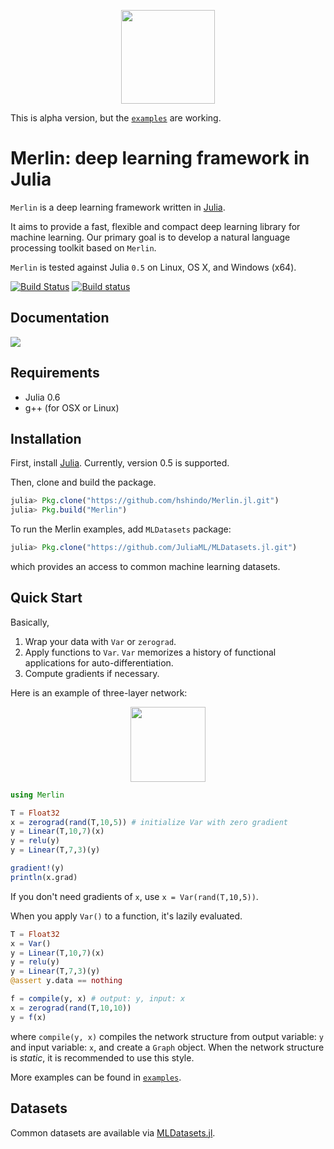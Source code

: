 <p align="center"><img src="https://github.com/hshindo/Merlin.jl/blob/master/Merlin.png" width="150"></p>

This is alpha version, but the [`examples`](examples/) are working.

# Merlin: deep learning framework in Julia

`Merlin` is a deep learning framework written in [Julia](http://julialang.org/).

It aims to provide a fast, flexible and compact deep learning library for machine learning.
Our primary goal is to develop a natural language processing toolkit based on `Merlin`.

`Merlin` is tested against Julia `0.5` on Linux, OS X, and Windows (x64).

[![Build Status](https://travis-ci.org/hshindo/Merlin.jl.svg?branch=master)](https://travis-ci.org/hshindo/Merlin.jl)
[![Build status](https://ci.appveyor.com/api/projects/status/ks18dkc3gucf0yso?svg=true)](https://ci.appveyor.com/project/hshindo/merlin-jl)

## Documentation
[![](https://img.shields.io/badge/docs-latest-blue.svg)](http://hshindo.github.io/Merlin.jl/latest/)

## Requirements
- Julia 0.6
- g++ (for OSX or Linux)

## Installation
First, install [Julia](http://julialang.org/). Currently, version 0.5 is supported.

Then, clone and build the package.
```julia
julia> Pkg.clone("https://github.com/hshindo/Merlin.jl.git")
julia> Pkg.build("Merlin")
```

To run the Merlin examples, add `MLDatasets` package:
```julia
julia> Pkg.clone("https://github.com/JuliaML/MLDatasets.jl.git")
```
which provides an access to common machine learning datasets.

## Quick Start
Basically,

1. Wrap your data with `Var` or `zerograd`.
2. Apply functions to `Var`. `Var` memorizes a history of functional applications for auto-differentiation.
3. Compute gradients if necessary.

Here is an example of three-layer network:

<p align="center"><img src="https://github.com/hshindo/Merlin.jl/blob/master/docs/src/assets/feedforward.png" width="120"></p>

```julia
using Merlin

T = Float32
x = zerograd(rand(T,10,5)) # initialize Var with zero gradient
y = Linear(T,10,7)(x)
y = relu(y)
y = Linear(T,7,3)(y)

gradient!(y)
println(x.grad)
```
If you don't need gradients of `x`, use `x = Var(rand(T,10,5))`.

When you apply `Var()` to a function, it's lazily evaluated.
```julia
T = Float32
x = Var()
y = Linear(T,10,7)(x)
y = relu(y)
y = Linear(T,7,3)(y)
@assert y.data == nothing

f = compile(y, x) # output: y, input: x
x = zerograd(rand(T,10,10))
y = f(x)
```
where `compile(y, x)` compiles the network structure from output variable: `y` and input variable: `x`, and create a `Graph` object.
When the network structure is *static*, it is recommended to use this style.

More examples can be found in [`examples`](examples/).

<!---
### Example2: Recurrent Neural Network (RNN)
<p align="center"><img src="https://github.com/hshindo/Merlin.jl/blob/master/docs/src/assets/rnn.png" width="270"></p>

Dynamic network structures such as recurrent neural network (RNN) can be easily described with Julia's standard control-flow constructs (`for`, `if`, etc.).

```julia
using Merlin

T = Float32
f_h = @graph ... # function for hidden unit
f_y = @graph ... # function for output unit

h = Var(rand(T,50,1)) # initial hidden vector
xs = [constant(rand(T,50,1)) for i=1:10] # input data
ys = map(xs) do x
    c = concat(1, x, h) # concatanate x and h along the first dimension.
    h = f_h(c)
    f_y(h)
end
```
-->

<!---
### Training
Merlin provides a `fit` function to train your model.
```julia
traindata = []
train_x = [Var(rand(Float32,10,5)) for i=1:100] # input data
train_y = [Var([1,2,3]) for i=1:100] # correct labels

f = begin
    T = Float32
    x = Var()
    y = Linear(T,10,7)(x)
    y = relu(y)
    y = Linear(T,7,3)(y)
    compile(y, x)
end

opt = SGD(0.0001)
for epoch = 1:10
    println("epoch: $epoch")
    loss = 0.0
    for (w,cs,y) in shuffle(traindata)
        z = model(w, cs, y)
        loss += sum(z.data)
        vars = gradient!(z)
        foreach(v -> opt(v.data,v.grad), vars)
        next!(prog)
    end
    loss /= length(traindata)
    println("loss: $loss")
end
for epoch = 1:10
  println("epoch: $(epoch)")
  loss = fit(train_x, train_y, f, crossentropy, opt)
  println("loss: $(loss)")
end
```
-->

## Datasets
Common datasets are available via [MLDatasets.jl](https://github.com/JuliaML/MLDatasets.jl).
